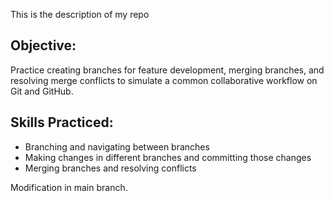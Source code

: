 This is the description of my repo

## Objective:
Practice creating branches for feature development, merging branches, and resolving merge conflicts to simulate a common collaborative workflow on Git and GitHub.

## Skills Practiced:

- Branching and navigating between branches
- Making changes in different branches and committing those changes
- Merging branches and resolving conflicts


Modification in main branch.
